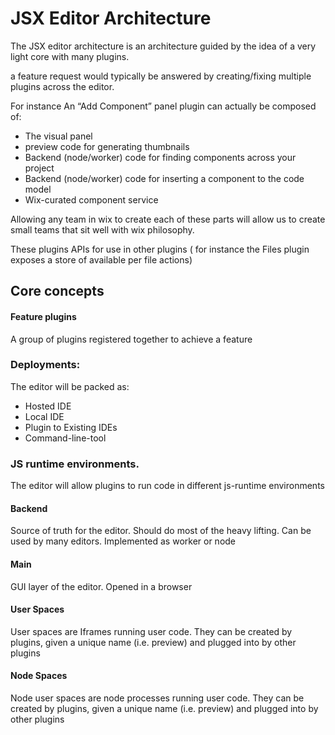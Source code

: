 # JSX Editor Architecture

The JSX editor architecture is an architecture guided by the idea of a very light core with many plugins.

a feature request would typically be answered by creating/fixing multiple plugins across the editor.

For instance An “Add Component” panel plugin can actually be composed of:
- The visual panel
- preview code for generating thumbnails
- Backend (node/worker) code for finding components across your project
- Backend (node/worker) code for inserting a component to the code model
- Wix-curated component service

Allowing any team in wix to create each of these parts will allow us to create small teams that sit well with wix philosophy.

These plugins APIs for use in other plugins ( for instance the Files plugin exposes a store of available per file actions)

## Core concepts

#### Feature plugins
A group of plugins registered together to achieve a feature

### Deployments:
The editor will be packed as:
 - Hosted IDE
 - Local IDE
 - Plugin to Existing IDEs
 - Command-line-tool

### JS runtime environments.
The editor will allow plugins to run code in different js-runtime environments

#### Backend
Source of truth for the editor.
Should do most of the heavy lifting.
Can be used by many editors.
Implemented as worker or node


#### Main
GUI layer of the editor.
Opened in a browser

#### User Spaces

User spaces are Iframes running user code. They can be created by plugins, given a unique name (i.e. preview) and plugged into by other plugins


####  Node Spaces

Node user spaces are node processes running user code. They can be created by plugins, given a unique name (i.e. preview) and plugged into by other plugins













